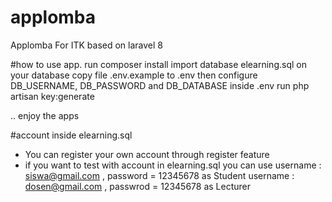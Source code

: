 # applomba
 Applomba For ITK based on laravel 8

#how to use app.
run composer install
import database elearning.sql on your database
copy file .env.example to .env
then configure DB_USERNAME, DB_PASSWORD and DB_DATABASE inside .env
run php artisan key:generate

.. enjoy the apps


#account inside elearning.sql
- You can register your own account through register feature
- if you want to test with account in elearning.sql you can use
  username : siswa@gmail.com , password = 12345678 as Student
  username : dosen@gmail.com , passwrod = 12345678 as Lecturer
